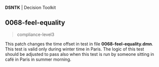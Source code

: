 **DSNTK** | Decision Toolkit

## 0068-feel-equality

> compliance-level3

This patch changes the time offset in test in file **0068-feel-equality.dmn**.
This test is valid only during winter time in Paris. The logic of this test should be adjusted
to pass also when this test is run by someone sitting in café in Paris in summer morning.   

